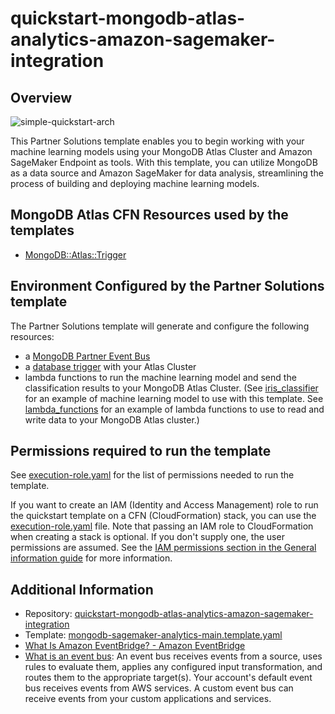 # quickstart-mongodb-atlas-analytics-amazon-sagemaker-integration



## Overview

![simple-quickstart-arch](https://user-images.githubusercontent.com/5663078/229119386-0dbc6e30-a060-465e-86dd-f89712b0fc49.png)

This Partner Solutions template enables you to begin working with your machine learning models using your MongoDB Atlas Cluster and Amazon SageMaker Endpoint as tools. With this template, you can utilize MongoDB as a data source and Amazon SageMaker for data analysis, streamlining the process of building and deploying machine learning models.



## MongoDB Atlas CFN Resources used by the templates

- [MongoDB::Atlas::Trigger](../../cfn-resources/trigger/)


## Environment Configured by the Partner Solutions template
The Partner Solutions template will generate and configure the following resources:
 - a [MongoDB Partner Event Bus](http://mongodb.com/docs/atlas/app-services/triggers/aws-eventbridge/#std-label-aws-eventbridge)
 - a [database trigger](https://www.mongodb.com/docs/atlas/app-services/triggers/database-triggers/) with your Atlas Cluster
 - lambda functions to run the machine learning model and send the classification results to your MongoDB Atlas Cluster. (See [iris_classifier](sagemaker-example/iris_classifier/) for an example of machine learning model to use with this template. See [lambda_functions](sagemaker-example/lambda_functions/) for an example of lambda functions to use to read and write data to your MongoDB Atlas cluster.)


## Permissions required to run the template
See [execution-role.yaml](execution-role.yaml) for the list of permissions needed to run the template. 


If you want to create an IAM (Identity and Access Management) role to run the quickstart template on a CFN (CloudFormation) stack, you can use the [execution-role.yaml](execution-role.yaml) file. Note that passing an IAM role to CloudFormation when creating a stack is optional. If you don't supply one, the user permissions are assumed. 
See the [IAM permissions section in the General information guide](https://aws-ia.github.io/content/qs_info.html#_technical_requirements) for more information.


## Additional Information

- Repository: [quickstart-mongodb-atlas-analytics-amazon-sagemaker-integration](https://github.com/aws-quickstart/quickstart-mongodb-atlas-analytics-amazon-sagemaker-integration)
- Template: [mongodb-sagemaker-analytics-main.template.yaml](https://github.com/aws-quickstart/quickstart-mongodb-atlas-analytics-amazon-sagemaker-integration/blob/main/templates/mongodb-sagemaker-analytics-main.template.yaml)
- [What Is Amazon EventBridge? - Amazon EventBridge](https://docs.aws.amazon.com/eventbridge/latest/userguide/eb-what-is.html)
- [What is an event bus](https://docs.aws.amazon.com/eventbridge/latest/APIReference/API_EventBus.html): An event bus receives events from a source, uses rules to evaluate them, applies any configured input transformation, and routes them to the appropriate target(s). Your account's default event bus receives events from AWS services. A custom event bus can receive events from your custom applications and services.


